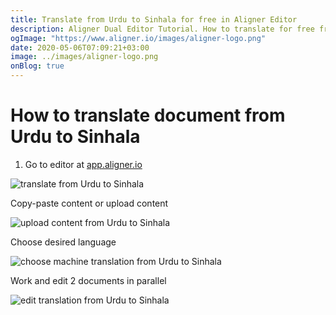 ```yaml
---
title: Translate from Urdu to Sinhala for free in Aligner Editor
description: Aligner Dual Editor Tutorial. How to translate for free from Urdu to Sinhala. Aligner is multilingual document management platform. 
ogImage: "https://www.aligner.io/images/aligner-logo.png"
date: 2020-05-06T07:09:21+03:00
image: ../images/aligner-logo.png
onBlog: true
---
```


# How to translate document from Urdu to Sinhala

1. Go to editor at [app.aligner.io](https://app.aligner.io "Aligner App web page")

![translate from Urdu to Sinhala](../aligner-blank-editor.png "translate from Urdu to Sinhala")

Copy-paste content or upload content

![upload content from Urdu to Sinhala](../aligner-uploaded-document.png "upload content from Urdu to Sinhala")

Choose desired language

![choose machine translation from Urdu to Sinhala](../aligner-language-dropdown.png "choose machine translation from Urdu to Sinhala")

Work and edit 2 documents in parallel

![edit translation from Urdu to Sinhala](../aligner-double-sitded-editor.png "edit translation from Urdu to Sinhala")

